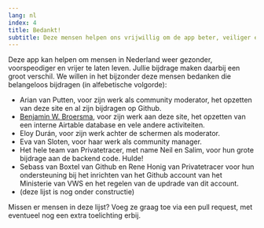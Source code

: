 ```yaml
---
lang: nl
index: 4
title: Bedankt!
subtitle: Deze mensen helpen ons vrijwillig om de app beter, veiliger en gebruiksvriendelijker te maken. Dank!
---
```

Deze app kan helpen om mensen in Nederland weer gezonder, voorspeodiger en vrijer te laten leven. Jullie bijdrage maken daarbij een groot verschil. We willen in het bijzonder deze mensen bedanken die belangeloos bijdragen (in alfebetische volgorde):

* Arian van Putten, voor zijn werk als community moderator, het opzetten van deze site en al zijn bijdragen op Github.
* [Benjamin W. Broersma](https://github.com/bwbroersma), voor zijn werk aan deze site, het opzetten van een interne Airtable database en vele andere activiteiten.  
* Eloy Durán, voor zijn werk achter de schermen als moderator. 
* Eva van Sloten, voor haar werk als community manager.
* Het hele team van Privatetracer, met name Neil en Salim, voor hun grote bijdrage aan de backend code. Hulde!
* Sebass van Boxtel van Github en Rene Honig van Privatetracer voor hun ondersteuning bij het inrichten van het Github account van het Ministerie van VWS en het regelen van de updrade van dit account. 
* (deze lijst is nog onder constructie) 

Missen er mensen in deze lijst? Voeg ze graag toe via een pull request, met eventueel nog een extra toelichting erbij. 

